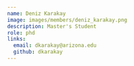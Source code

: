 ```yaml
---
name: Deniz Karakay
image: images/members/deniz_karakay.png
description: Master's Student
role: phd
links:
  email: dkarakay@arizona.edu
  github: dkarakay
---
```

